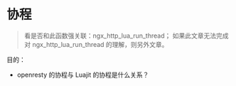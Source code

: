 
# 协程

> 看是否和此函数强关联：ngx_http_lua_run_thread；
> 如果此文章无法完成对 ngx_http_lua_run_thread 的理解，则另外文章。

目的：

- openresty 的协程与 Luajit 的协程是什么关系？

